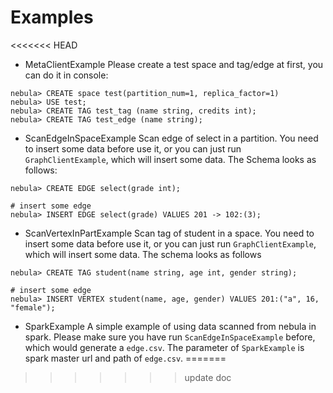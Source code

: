 # Examples
<<<<<<< HEAD

* MetaClientExample
Please create a test space and tag/edge at first, you can do it in console:

```ngql
nebula> CREATE space test(partition_num=1, replica_factor=1)
nebula> USE test;
nebula> CREATE TAG test_tag (name string, credits int);
nebula> CREATE TAG test_edge (name string);
```

* ScanEdgeInSpaceExample
Scan edge of select in a partition. You need to insert some data before use it, or you can just run `GraphClientExample`, which will insert some data. The Schema looks as follows:

```ngql
nebula> CREATE EDGE select(grade int);

# insert some edge
nebula> INSERT EDGE select(grade) VALUES 201 -> 102:(3);
```

* ScanVertexInPartExample
Scan tag of student in a space. You need to insert some data before use it, or you can just run `GraphClientExample`, which will insert some data. The schema looks as follows

```ngql
nebula> CREATE TAG student(name string, age int, gender string);

# insert some edge
nebula> INSERT VERTEX student(name, age, gender) VALUES 201:("a", 16, "female");
```

* SparkExample
A simple example of using data scanned from nebula in spark. Please make sure you have run `ScanEdgeInSpaceExample` before, which would generate a `edge.csv`.
The parameter of `SparkExample` is spark master url and path of `edge.csv`.
=======
>>>>>>> update doc
